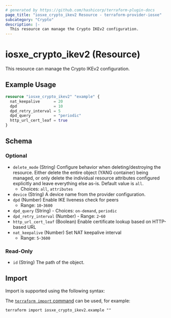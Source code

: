 ```yaml
---
# generated by https://github.com/hashicorp/terraform-plugin-docs
page_title: "iosxe_crypto_ikev2 Resource - terraform-provider-iosxe"
subcategory: "Crypto"
description: |-
  This resource can manage the Crypto IKEv2 configuration.
---
```


# iosxe_crypto_ikev2 (Resource)

This resource can manage the Crypto IKEv2 configuration.

## Example Usage

```terraform
resource "iosxe_crypto_ikev2" "example" {
  nat_keepalive      = 20
  dpd                = 10
  dpd_retry_interval = 5
  dpd_query          = "periodic"
  http_url_cert_leaf = true
}
```

<!-- schema generated by tfplugindocs -->
## Schema

### Optional

- `delete_mode` (String) Configure behavior when deleting/destroying the resource. Either delete the entire object (YANG container) being managed, or only delete the individual resource attributes configured explicitly and leave everything else as-is. Default value is `all`.
  - Choices: `all`, `attributes`
- `device` (String) A device name from the provider configuration.
- `dpd` (Number) Enable IKE liveness check for peers
  - Range: `10`-`3600`
- `dpd_query` (String) - Choices: `on-demand`, `periodic`
- `dpd_retry_interval` (Number) - Range: `2`-`60`
- `http_url_cert_leaf` (Boolean) Enable certificate lookup based on HTTP-based URL
- `nat_keepalive` (Number) Set NAT keepalive interval
  - Range: `5`-`3600`

### Read-Only

- `id` (String) The path of the object.

## Import

Import is supported using the following syntax:

The [`terraform import` command](https://developer.hashicorp.com/terraform/cli/commands/import) can be used, for example:

```shell
terraform import iosxe_crypto_ikev2.example ""
```
